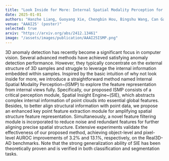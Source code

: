 ```yaml
---
title: "Look Inside for More: Internal Spatial Modality Perception for 3D Anomaly Detection"
date: 2025-01-01
authors: "Hanzhe Liang, Guoyang Xie, Chengbin Hou, Bingshu Wang, Can Gao✝, Jinbao Wang✝"
venue: "AAAI25' (poster)"
selected: true
arxiv: "https://arxiv.org/abs/2412.13461"
image: "/assets/images/publication/AAAI25ISMP.png"
---
```


3D anomaly detection has recently become a significant focus in computer vision. Several advanced methods have achieved satisfying anomaly detection performance. However, they typically concentrate on the external structure of 3D samples and struggle to leverage the internal information embedded within samples. Inspired by the basic intuition of why not look inside for more, we introduce a straightforward method named Internal Spatial Modality Perception~(ISMP) to explore the feature representation from internal views fully. Specifically, our proposed ISMP consists of a critical perception module, Spatial Insight Engine~(SIE), which abstracts complex internal information of point clouds into essential global features. Besides, to better align structural information with point data, we propose an enhanced key point feature extraction module for amplifying spatial structure feature representation. Simultaneously, a novel feature filtering module is incorporated to reduce noise and redundant features for further aligning precise spatial structure. Extensive experiments validate the effectiveness of our proposed method, achieving object-level and pixel-level AUROC improvements of 3.2\% and 13.1\%, respectively, on the Real3D-AD benchmarks. Note that the strong generalization ability of SIE has been theoretically proven and is verified in both classification and segmentation tasks.
